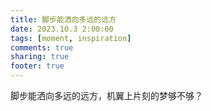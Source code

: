 ```yaml
---
title: 脚步能洒向多远的远方
date: 2023.10.3 2:00:00
tags: [moment, inspiration]
comments: true
sharing: true
footer: true
---
```

脚步能洒向多远的远方，机翼上片刻的梦够不够？

